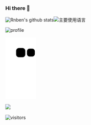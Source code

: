 ### Hi there 👋

![Rnben's github stats](https://github-readme-stats.vercel.app/api?username=rnben&hide_title=false&hide_border=true&show_icons=true&include_all_commits=true&line_height=20&bg_color=0,EC6C6C,FFD479,FFFC79,73FA79&theme=graywhite&locale=cn)![主要使用语言](https://github-readme-stats.vercel.app/api/top-langs/?username=rnben&hide_title=false&hide_border=true&layout=compact&bg_color=0,73FA79,73FDFF,D783FF&theme=graywhite&locale=cn)

![profile](https://github-profile-trophy.vercel.app/?username=rnben&theme=algolia&column=8)

![snake](./assets/github-contribution-grid-snake.svg)

![](https://activity-graph.herokuapp.com/graph?username=rnben&theme=github)

![visitors](https://visitor-badge.laobi.icu/badge?page_id=rnben.visitor-badge)

<!--
**rnben/rnben** is a ✨ _special_ ✨ repository because its `README.md` (this file) appears on your GitHub profile.

Here are some ideas to get you started:

- 🔭 I’m currently working on ...
- 🌱 I’m currently learning ...
- 👯 I’m looking to collaborate on ...
- 🤔 I’m looking for help with ...
- 💬 Ask me about ...
- 📫 How to reach me: ...
- 😄 Pronouns: ...
- ⚡ Fun fact: ...
-->
